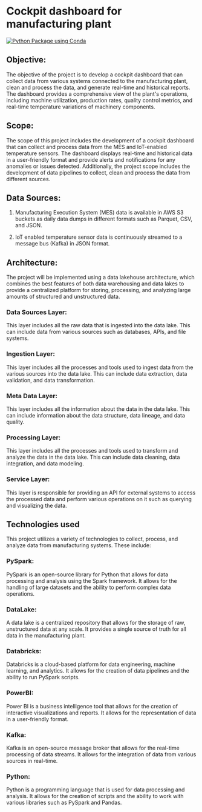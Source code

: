 # Cockpit dashboard for manufacturing plant
[![Python Package using Conda](https://github.com/ANGELOANTU7/nest-data-hackathon/actions/workflows/python-package-conda.yml/badge.svg?branch=master)](https://github.com/ANGELOANTU7/nest-data-hackathon/actions/workflows/python-package-conda.yml)

## Objective:
The objective of the project is to develop a cockpit dashboard that can collect data from various systems connected to the manufacturing plant, clean and process the data, and generate real-time and historical reports. The dashboard provides a comprehensive view of the plant's operations, including machine utilization, production rates, quality control metrics, and real-time temperature variations of machinery components.

## Scope:
The scope of this project includes the development of a cockpit dashboard that can collect and process data from the MES and IoT-enabled temperature sensors. The dashboard displays real-time and historical data in a user-friendly format and provide alerts and notifications for any anomalies or issues detected. Additionally, the project scope includes the development of data pipelines to collect, clean and process the data from different sources.

## Data Sources:
1. Manufacturing Execution System (MES) data is available in AWS S3 buckets as daily data dumps in different formats such as Parquet, CSV, and JSON.

2. IoT enabled temperature sensor data is continuously streamed to a message bus (Kafka) in JSON format.

## Architecture:

The project will be implemented using a data lakehouse architecture, which combines the best features of both data warehousing and data lakes to provide a centralized platform for storing, processing, and analyzing large amounts of structured and unstructured data.

### Data Sources Layer:
This layer includes all the raw data that is ingested into the data lake. This can include data from various sources such as databases, APIs, and file systems.

### Ingestion Layer:
This layer includes all the processes and tools used to ingest data from the various sources into the data lake. This can include data extraction, data validation, and data transformation.

### Meta Data Layer:
This layer includes all the information about the data in the data lake. This can include information about the data structure, data lineage, and data quality.

### Processing Layer:
This layer includes all the processes and tools used to transform and analyze the data in the data lake. This can include data cleaning, data integration, and data modeling.

### Service Layer:
This layer is responsible for providing an API for external systems to access the processed data and perform various operations on it such as querying and visualizing the data.

## Technologies used

This project utilizes a variety of technologies to collect, process, and analyze data from manufacturing systems. These include:

### PySpark:
PySpark is an open-source library for Python that allows for data processing and analysis using the Spark framework. It allows for the handling of large datasets and the ability to perform complex data operations.
### DataLake:
A data lake is a centralized repository that allows for the storage of raw, unstructured data at any scale. It provides a single source of truth for all data in the manufacturing plant.
### Databricks:
Databricks is a cloud-based platform for data engineering, machine learning, and analytics. It allows for the creation of data pipelines and the ability to run PySpark scripts.
### PowerBI:
Power BI is a business intelligence tool that allows for the creation of interactive visualizations and reports. It allows for the representation of data in a user-friendly format.
### Kafka:
Kafka is an open-source message broker that allows for the real-time processing of data streams. It allows for the integration of data from various sources in real-time.
### Python:
Python is a programming language that is used for data processing and analysis. It allows for the creation of scripts and the ability to work with various libraries such as PySpark and Pandas.



